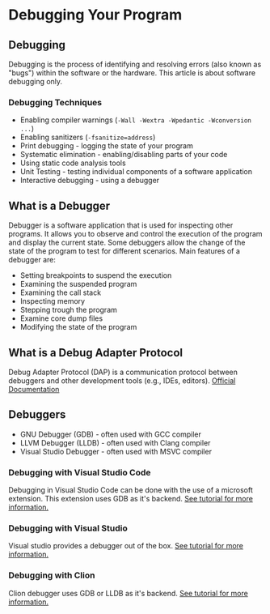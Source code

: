 # Debugging Your Program

## Debugging

Debugging is the process of identifying and resolving errors (also known as "bugs") within the software or the hardware.
This article is about software debugging only.

### Debugging Techniques

- Enabling compiler warnings (`-Wall -Wextra -Wpedantic -Wconversion ...`)
- Enabling sanitizers (`-fsanitize=address`)
- Print debugging - logging the state of your program
- Systematic elimination - enabling/disabling parts of your code
- Using static code analysis tools
- Unit Testing - testing individual components of a software application
- Interactive debugging - using a debugger

## What is a Debugger

Debugger is a software application that is used for inspecting other programs. It allows you to observe and control the
execution of the program and display the current state. Some debuggers allow the change of the state of the program to
test for different scenarios. Main features of a debugger are:

- Setting breakpoints to suspend the execution
- Examining the suspended program
- Examining the call stack
- Inspecting memory
- Stepping trough the program
- Examine core dump files
- Modifying the state of the program

## What is a Debug Adapter Protocol

Debug Adapter Protocol (DAP) is a communication protocol between debuggers and other development tools (e.g., IDEs,
editors). [Official Documentation](https://microsoft.github.io/debug-adapter-protocol/)

## Debuggers

- GNU Debugger (GDB) - often used with GCC compiler
- LLVM Debugger (LLDB) - often used with Clang compiler
- Visual Studio Debugger - often used with MSVC compiler

### Debugging with Visual Studio Code

Debugging in Visual Studio Code can be done with the use of a microsoft extension. This extension uses GDB as it's
backend. [See tutorial for more information.](https://code.visualstudio.com/docs/cpp/config-linux)

### Debugging with Visual Studio

Visual studio provides a debugger out of the box.
[See tutorial for more information.](https://learn.microsoft.com/en-us/visualstudio/debugger/quickstart-debug-with-cplusplus?view=vs-2022)

### Debugging with Clion

Clion debugger uses GDB or LLDB as it's backend.
[See tutorial for more information.](https://www.jetbrains.com/help/clion/debugging-code.html)
